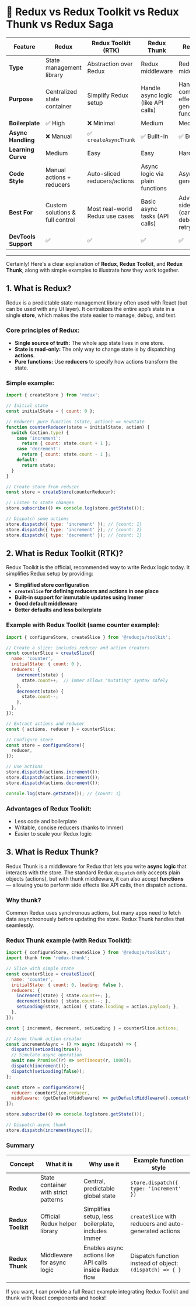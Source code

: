 # 🔁 Redux vs Redux Toolkit vs Redux Thunk vs Redux Saga

| **Feature**         | **Redux**                          | **Redux Toolkit (RTK)**             | **Redux Thunk**                         | **Redux Saga**                                       |
|---------------------|------------------------------------|-------------------------------------|------------------------------------------|------------------------------------------------------|
| **Type**            | State management library           | Abstraction over Redux              | Redux middleware                         | Redux middleware                                     |
| **Purpose**         | Centralized state container        | Simplify Redux setup                | Handle async logic (like API calls)      | Handle complex side-effects via generator functions |
| **Boilerplate**     | ✅ High                            | ❌ Minimal                          | Medium                                   | Medium                                               |
| **Async Handling**  | ❌ Manual                          | ✅ `createAsyncThunk`               | ✅ Built-in                              | ✅ Built-in                                          |
| **Learning Curve**  | Medium                             | Easy                                | Easy                                     | Hard                                                 |
| **Code Style**      | Manual actions + reducers          | Auto-sliced reducers/actions        | Async logic via plain functions          | Async flow via generator/yield                      |
| **Best For**        | Custom solutions & full control    | Most real-world Redux use cases     | Basic async tasks (API calls)            | Advanced side-effects (cancel, debounce, retry...)  |
| **DevTools Support**| ✅                                  | ✅                                   | ✅                                       | ✅                                                   |

---

Certainly! Here's a clear explanation of **Redux**, **Redux Toolkit**, and **Redux Thunk**, along with simple examples to illustrate how they work together.

## 1. What is **Redux**?

Redux is a predictable state management library often used with React (but can be used with any UI layer). It centralizes the entire app’s state in a single **store**, which makes the state easier to manage, debug, and test.

### Core principles of Redux:
- **Single source of truth:** The whole app state lives in one store.
- **State is read-only:** The only way to change state is by dispatching **actions**.
- **Pure functions:** Use **reducers** to specify how actions transform the state.

### Simple example:

```js
import { createStore } from 'redux';

// Initial state
const initialState = { count: 0 };

// Reducer: pure function (state, action) => newState
function counterReducer(state = initialState, action) {
  switch (action.type) {
    case 'increment':
      return { count: state.count + 1 };
    case 'decrement':
      return { count: state.count - 1 };
    default:
      return state;
  }
}

// Create store from reducer
const store = createStore(counterReducer);

// Listen to state changes
store.subscribe(() => console.log(store.getState()));

// Dispatch some actions
store.dispatch({ type: 'increment' }); // {count: 1}
store.dispatch({ type: 'increment' }); // {count: 2}
store.dispatch({ type: 'decrement' }); // {count: 1}
```

## 2. What is **Redux Toolkit (RTK)**?

Redux Toolkit is the official, recommended way to write Redux logic today. It simplifies Redux setup by providing:

- **Simplified store configuration**
- **`createSlice` for defining reducers and actions in one place**
- **Built-in support for immutable updates using Immer**
- **Good default middleware**
- **Better defaults and less boilerplate**

### Example with Redux Toolkit (same counter example):

```js
import { configureStore, createSlice } from '@reduxjs/toolkit';

// Create a slice: includes reducer and action creators
const counterSlice = createSlice({
  name: 'counter',
  initialState: { count: 0 },
  reducers: {
    increment(state) {
      state.count++;  // Immer allows "mutating" syntax safely
    },
    decrement(state) {
      state.count--;
    },
  },
});

// Extract actions and reducer
const { actions, reducer } = counterSlice;

// Configure store
const store = configureStore({
  reducer,
});

// Use actions
store.dispatch(actions.increment());
store.dispatch(actions.increment());
store.dispatch(actions.decrement());

console.log(store.getState()); // {count: 1}
```

### Advantages of Redux Toolkit:
- Less code and boilerplate
- Writable, concise reducers (thanks to Immer)
- Easier to scale your Redux logic

## 3. What is **Redux Thunk**?

Redux Thunk is a middleware for Redux that lets you write **async logic** that interacts with the store. The standard Redux `dispatch` only accepts plain objects (actions), but with thunk middleware, it can also accept **functions** — allowing you to perform side effects like API calls, then dispatch actions.

### Why thunk?

Common Redux uses synchronous actions, but many apps need to fetch data asynchronously before updating the store. Redux Thunk handles that seamlessly.

### Redux Thunk example (with Redux Toolkit):

```js
import { configureStore, createSlice } from '@reduxjs/toolkit';
import thunk from 'redux-thunk';

// Slice with simple state
const counterSlice = createSlice({
  name: 'counter',
  initialState: { count: 0, loading: false },
  reducers: {
    increment(state) { state.count++; },
    decrement(state) { state.count--; },
    setLoading(state, action) { state.loading = action.payload; },
  },
});

const { increment, decrement, setLoading } = counterSlice.actions;

// Async thunk action creator
const incrementAsync = () => async (dispatch) => {
  dispatch(setLoading(true));
  // Simulate async operation
  await new Promise((r) => setTimeout(r, 1000));
  dispatch(increment());
  dispatch(setLoading(false));
};

const store = configureStore({
  reducer: counterSlice.reducer,
  middleware: (getDefaultMiddleware) => getDefaultMiddleware().concat(thunk),
});

store.subscribe(() => console.log(store.getState()));

// Dispatch async thunk
store.dispatch(incrementAsync());
```

### Summary

| Concept           | What it is                              | Why use it                                             | Example function style                                  |
|-------------------|---------------------------------------|-------------------------------------------------------|--------------------------------------------------------|
| **Redux**         | State container with strict patterns  | Central, predictable global state                      | `store.dispatch({ type: 'increment' })`                |
| **Redux Toolkit** | Official Redux helper library          | Simplifies setup, less boilerplate, includes Immer    | `createSlice` with reducers and auto-generated actions |
| **Redux Thunk**   | Middleware for async logic             | Enables async actions like API calls inside Redux flow | Dispatch function instead of object: `(dispatch) => { }`|

If you want, I can provide a full React example integrating Redux Toolkit and thunk with React components and hooks!
